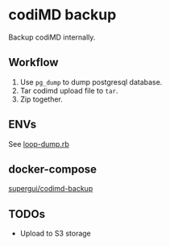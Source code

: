 codiMD backup
===========================
Backup codiMD internally. 

## Workflow

1. Use `pg_dump` to dump postgresql database.
2. Tar codimd upload file to `tar`.
3. Zip together.

## ENVs

See [loop-dump.rb](https://github.com/anticpp/codimd-backup/blob/master/loop-dump.rb)

## docker-compose

[supergui/codimd-backup](https://hub.docker.com//supergui/codimd-backup)

## TODOs

- Upload to S3 storage
